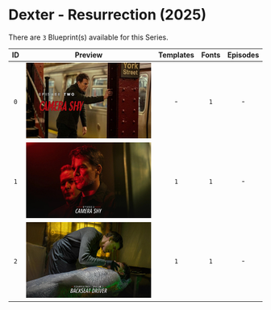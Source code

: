 # Dexter - Resurrection (2025)

There are `3` Blueprint(s) available for this Series.

| ID | Preview | Templates | Fonts | Episodes | 
| :---: | :---: | :---: | :---: | :---: |
| `0` | <img src="./0/preview0.jpg" height="150"> | - | `1` | - |
| `1` | <img src="./1/preview0.jpg" height="150"> | `1` | `1` | - |
| `2` | <img src="./2/preview0.jpg" height="150"> | `1` | `1` | - |